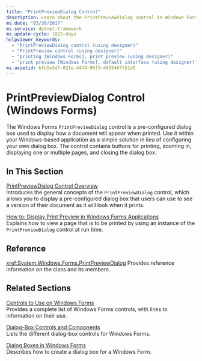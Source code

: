```yaml
---
title: "PrintPreviewDialog Control"
description: Learn about the PrintPreviewDialog control in Windows Forms, which is a pre-configured dialog box used to display how a document will appear when printed.
ms.date: "03/30/2017"
ms.service: dotnet-framework
ms.update-cycle: 1825-days
helpviewer_keywords:
  - "PrintPreviewDialog control (using designer)"
  - "PrintPreview control (using designer)"
  - "printing [Windows Forms], print preview (using designer)"
  - "print preview [Windows Forms], default interface (using designer)"
ms.assetid: bfb5a3d7-021e-44f4-90f3-d435467f51d6
---
```

# PrintPreviewDialog Control (Windows Forms)

The Windows Forms `PrintPreviewDialog` control is a pre-configured dialog box used to display how a document will appear when printed. Use it within your Windows-based application as a simple solution in lieu of configuring your own dialog box. The control contains buttons for printing, zooming in, displaying one or multiple pages, and closing the dialog box.

## In This Section

[PrintPreviewDialog Control Overview](printpreviewdialog-control-overview-windows-forms.md)\
Introduces the general concepts of the `PrintPreviewDialog` control, which allows you to display a pre-configured dialog box that users can use to see a version of their document as it will look when it prints.

[How to: Display Print Preview in Windows Forms Applications](how-to-display-print-preview-in-windows-forms-applications.md)\
Explains how to view a page that is to be printed by using an instance of the `PrintPreviewDialog` control at run time.

## Reference

<xref:System.Windows.Forms.PrintPreviewDialog>
Provides reference information on the class and its members.

## Related Sections

[Controls to Use on Windows Forms](controls-to-use-on-windows-forms.md)\
Provides a complete list of Windows Forms controls, with links to information on their use.

[Dialog-Box Controls and Components](dialog-box-controls-and-components-windows-forms.md)\
Lists the different dialog-box controls for Windows Forms.

[Dialog Boxes in Windows Forms](../dialog-boxes-in-windows-forms.md)\
Describes how to create a dialog box for a Windows Form.

